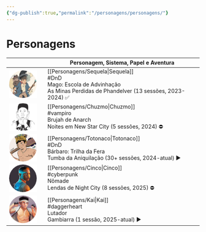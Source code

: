 ```yaml
---
{"dg-publish":true,"permalink":"/personagens/personagens/"}
---
```


# Personagens

|                          |     | Personagem, Sistema, Papel e Aventura                                                                           |
| ------------------------ | --- | --------------------------------------------------------------------------------------------------------------- |
| ![token-sequela.webp](/img/user/Imagens/Personagens/Tokens/token-sequela.webp)  |     | [[Personagens/Sequela\|Sequela]]<br>#DnD <br>Mago: Escola de Advinhação<br>As Minas Perdidas de Phandelver (13 sessões, 2023-2024) ✅ |
| ![token-chuzmo.webp](/img/user/Imagens/Personagens/Tokens/token-chuzmo.webp)   |     | [[Personagens/Chuzmo\|Chuzmo]]<br>#vampiro <br>Brujah de Anarch<br>Noites em New Star City (5 sessões, 2024) ⛔                      |
| ![token-totonaco.webp](/img/user/Imagens/Personagens/Tokens/token-totonaco.webp) |     | [[Personagens/Totonaco\|Totonaco]]<br>#DnD<br>Bárbaro: Trilha da Fera<br>Tumba da Aniquilação (30+ sessões, 2024-atual) ▶️            |
| ![token-cinco.webp](/img/user/Imagens/Personagens/Tokens/token-cinco.webp)    |     | [[Personagens/Cinco\|Cinco]]<br>#cyberpunk <br>Nômade<br>Lendas de Night City (8 sessões, 2025) ⛔                                  |
| ![token-kai.webp](/img/user/Imagens/Personagens/Tokens/token-kai.webp)      |     | [[Personagens/Kai\|Kai]]<br>#daggerheart <br>Lutador<br>Gambiarra (1 sessão, 2025-atual) ▶️                                      |


